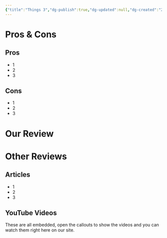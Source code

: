 ```yaml
---
{"title":"Things 3","dg-publish":true,"dg-updated":null,"dg-created":"2023-09-14T18:28","dg-path":"Task Managers/Things 3","dg-permalink":"Things 3.md","author":"Erin Skidds","authorURL":"https://github.com/DudeThatsErin","editor":null,"editorURL":null,"URL":"https://culturecode.com","aliases":[],"tags":[],"apps":["iOS","MacOS"],"openSource":false,"worksOffline":true,"cloudAccess":false,"multiDeviceSync":true,"attachmentSupport":false,"collaboration":false,"2FAoptions":false,"dueDates":true,"doDates":true,"hasAnAPI":false,"pluginSupport":false,"hq":"","serverLocation":"","priceURL":"","monthPrice":null,"yearPrice":null,"freeOption":false,"otpOption":true,"otpPrice":80,"anyDiscounts":false,"discountDescription":null,"discountURL":[],"permalink":"/Things 3.md/","dgPassFrontmatter":true,"created":"2023-09-14T18:28","updated":""}
---
```


# Pros & Cons
## Pros
- 1
- 2
- 3
## Cons
- 1
- 2
- 3
# Our Review
# Other Reviews
## Articles
- 1
- 2
- 3
## YouTube Videos
These are all embedded, open the callouts to show the videos and you can watch them right here on our site.
